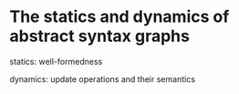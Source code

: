 # The statics and dynamics of abstract syntax graphs

statics: well-formedness

dynamics: update operations and their semantics
